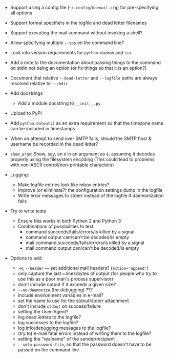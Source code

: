 - Support using a config file (`~/.config/daemail.cfg`) for pre-specifying all
  options
- Support format specifiers in the logfile and dead letter filenames
- Support executing the mail command without invoking a shell?
- Allow specifying multiple `--to`s on the command line?
- Look into version requirements for `python-daemon` and `six`
- Add a note to the documentation about passing things to the command on stdin
  not being an option (or fix things so that it is an option?)
- Document that relative `--dead-letter` and `--logfile` paths are always
  resolved relative to `--chdir`
- Add docstrings
    - Add a module docstring to `__init__.py`
- Upload to PyPI
- Add `python-dateutil` as an extra requirement so that the timezone name can
  be included in timestamps
- When an attempt to send over SMTP fails, should the SMTP host & username be
  recorded in the dead letter?
- `show_argv`: Show, say, an `é` in an argument as `é`, assuming it decodes
  properly using the filesystem encoding (This could lead to problems with
  non-ASCII control/non-printable characters)

- Logging:
    - Make logfile entries look like mbox entries?
    - Improve (or eliminate?) the configuration settings dump in the logfile
    - Write error messages to stderr instead of the logfile if daemonization
      fails

- Try to write tests
    - Ensure this works in both Python 2 and Python 3
    - Combinations of possibilities to test:
        - command succeeds/fails/errors/is killed by a signal
        - command output can/can't be decoded/is empty
        - mail command succeeds/fails/errors/is killed by a signal
        - mail command output can/can't be decoded/is empty

- Options to add:
    - `-H`, `--header` — set additional mail headers? (`action='append'`)
    - only capture the last `n` lines/bytes of output (for people who try to
      use this as a poor man's process supervisor)
    - don't include output if it exceeds a given size?
    - `--no-daemonize` (for debugging) ???
    - include environment variables in e-mail?
    - set the name to use for the stdout/stderr attachment
    - don't include `stdout` on success/failure
    - setting the User-Agent?
    - log dead letters to the logfile?
    - log successes to the logfile?
    - log info/debugging messages to the logfile?
    - (try to) e-mail fatal errors instead of writing them to the logfile?
    - setting the "realname" of the sender/recipient
    - `--smtp-password-file`, so that the password doesn't have to be passed on
      the command line
